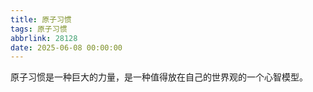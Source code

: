 ```yaml
---
title: 原子习惯
tags: 原子习惯
abbrlink: 28128
date: 2025-06-08 00:00:00
---
```


原子习惯是一种巨大的力量，是一种值得放在自己的世界观的一个心智模型。